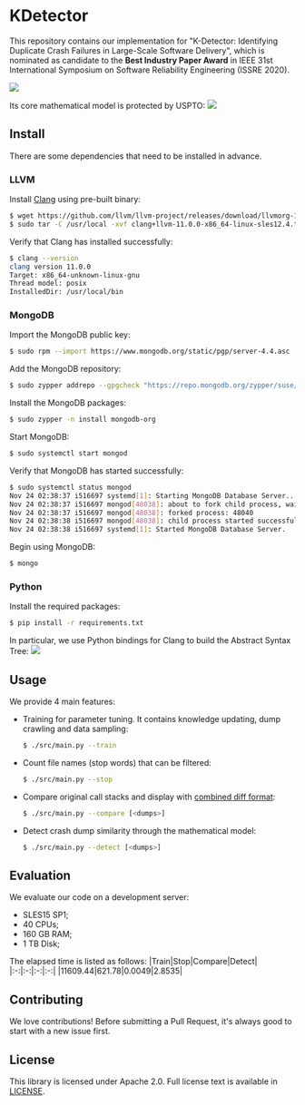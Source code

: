 # KDetector
This repository contains our implementation for "K-Detector: Identifying Duplicate Crash Failures in Large-Scale Software Delivery", which is nominated as candidate to the **Best Industry Paper Award** in IEEE 31st International Symposium on Software Reliability Engineering (ISSRE 2020).

![](https://raw.githubusercontent.com/was48i/mPOST/master/KDetector/00.png)

Its core mathematical model is protected by USPTO:
![](https://raw.githubusercontent.com/was48i/mPOST/master/KDetector/01.png)

## Install
There are some dependencies that need to be installed in advance.

### LLVM
Install [Clang](http://releases.llvm.org/download.html) using pre-built binary:
```bash
$ wget https://github.com/llvm/llvm-project/releases/download/llvmorg-11.0.0/clang+llvm-11.0.0-x86_64-linux-sles12.4.tar.xz
$ sudo tar -C /usr/local -xvf clang+llvm-11.0.0-x86_64-linux-sles12.4.tar.xz --strip 1
```

Verify that Clang has installed successfully:
```bash
$ clang --version
clang version 11.0.0
Target: x86_64-unknown-linux-gnu
Thread model: posix
InstalledDir: /usr/local/bin
```

### MongoDB
Import the MongoDB public key:
```bash
$ sudo rpm --import https://www.mongodb.org/static/pgp/server-4.4.asc
```

Add the MongoDB repository:
```bash
$ sudo zypper addrepo --gpgcheck "https://repo.mongodb.org/zypper/suse/15/mongodb-org/4.4/x86_64/" mongodb
```

Install the MongoDB packages:
```bash
$ sudo zypper -n install mongodb-org
```

Start MongoDB:
```bash
$ sudo systemctl start mongod
```

Verify that MongoDB has started successfully:
```bash
$ sudo systemctl status mongod
Nov 24 02:38:37 i516697 systemd[1]: Starting MongoDB Database Server...
Nov 24 02:38:37 i516697 mongod[48038]: about to fork child process, waiting until server is ready for connections.
Nov 24 02:38:37 i516697 mongod[48038]: forked process: 48040
Nov 24 02:38:38 i516697 mongod[48038]: child process started successfully, parent exiting
Nov 24 02:38:38 i516697 systemd[1]: Started MongoDB Database Server.
```

Begin using MongoDB:
```bash
$ mongo
```

### Python
Install the required packages:
```bash
$ pip install -r requirements.txt
```

In particular, we use Python bindings for Clang to build the Abstract Syntax Tree:
![](https://raw.githubusercontent.com/was48i/mPOST/master/KDetector/02.png)

## Usage
We provide 4 main features:
- Training for parameter tuning. It contains knowledge updating, dump crawling and data sampling:
    ```bash
    $ ./src/main.py --train
    ```
- Count file names (stop words) that can be filtered:
    ```bash
    $ ./src/main.py --stop
    ```
- Compare original call stacks and display with [combined diff format](https://git-scm.com/docs/diff-format):
    ```bash
    $ ./src/main.py --compare [<dumps>]
    ```
- Detect crash dump similarity through the mathematical model:
    ```bash
    $ ./src/main.py --detect [<dumps>]
    ```

## Evaluation
We evaluate our code on a development server:
- SLES15 SP1;
- 40 CPUs;
- 160 GB RAM;
- 1 TB Disk;

The elapsed time is listed as follows:
|Train|Stop|Compare|Detect|
|:-:|:-:|:-:|:-:|
|11609.44|621.78|0.0049|2.8535|

## Contributing
We love contributions! Before submitting a Pull Request, it's always good to start with a new issue first.

## License
This library is licensed under Apache 2.0. Full license text is available in [LICENSE](https://github.com/was48i/KDetector/blob/master/LICENSE).
